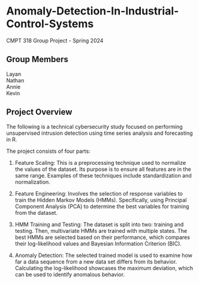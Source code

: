 # Anomaly-Detection-In-Industrial-Control-Systems

CMPT 318 Group Project - Spring 2024

## Group Members

Layan<br>
Nathan<br>
Annie<br>
Kevin

## Project Overview

The following is a technical cybersecurity study focused on performing unsupervised intrusion detection using time series analysis and forecasting in R.

The project consists of four parts:

1. Feature Scaling: This is a preprocessing technique used to normalize the values of the dataset. Its purpose is to ensure all features are in the same range. Examples of these techniques include standardization and normalization.

2. Feature Engineering: Involves the selection of response variables to train the Hidden Markov Models (HMMs). Specifically, using Principal Component Analysis (PCA) to determine the best variables for training from the dataset.

3. HMM Training and Testing: The dataset is split into two: training and testing. Then, multivariate HMMs are trained with multiple states. The best HMMs are selected based on their performance, which compares their log-likelihood values and Bayesian Information Criterion (BIC).

4. Anomaly Detection: The selected trained model is used to examine how far a data sequence from a new data set differs from its behavior. Calculating the log-likelihood showcases the maximum deviation, which can be used to identify anomalous behavior.

